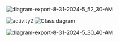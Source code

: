 ![diagram-export-8-31-2024-5_52_30-AM](https://github.com/user-attachments/assets/536d2f9f-59a8-4057-a79d-2558e71c7ff8)


![activity2](https://github.com/user-attachments/assets/fd4d78e5-0a5c-49e7-a680-f8d762e0dfd3)
![Class dagram](https://github.com/user-attachments/assets/3375500b-65cd-42f2-b2a1-f074f30d0f0f)



![diagram-export-8-31-2024-5_30_40-AM](https://github.com/user-attachments/assets/942bcc7f-b398-4117-bd4d-c40ab4913860)

